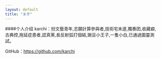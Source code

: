 ```yaml
---
layout: default
title: "关于"
---
```

####个人介绍
karchi：扮文藝青年,志願計算參與者,技術宅未遂,獨奏团,收藏癖,古典控,拖延症患者,認真黨,長反射弧打個結,豌豆小王子,一隻小白,已通過圖靈測試。

GitHub：<https://github.com/karchi>  
